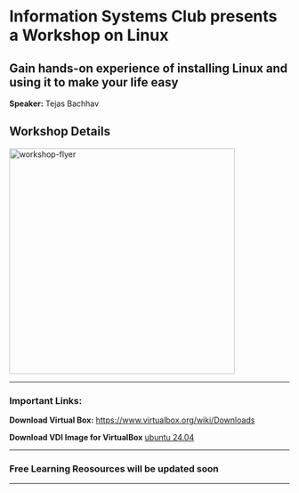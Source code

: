 # Information Systems Club presents a Workshop on Linux 
## Gain hands-on experience of installing Linux and using it to make your life easy

__Speaker:__ Tejas Bachhav

## Workshop Details

<img width="405" alt="workshop-flyer" src="https://github.com/user-attachments/assets/208c9409-94a7-43bd-b722-a05254177ca2" />

<hr>

### Important Links:

__Download Virtual Box:__ https://www.virtualbox.org/wiki/Downloads

__Download VDI Image for VirtualBox__ [ubuntu 24.04](https://www.osboxes.org/ubuntu/)

<hr>

### Free Learning Reosources will be updated soon

<hr>
